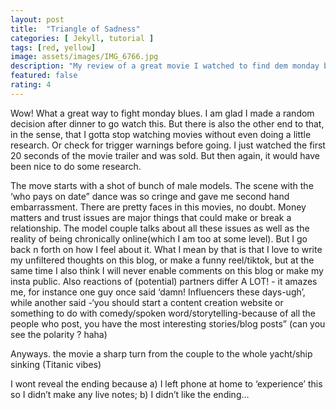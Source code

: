 ```yaml
---
layout: post
title:  "Triangle of Sadness"
categories: [ Jekyll, tutorial ]
tags: [red, yellow]
image: assets/images/IMG_6766.jpg
description: "My review of a great movie I watched to find dem monday blues"
featured: false
rating: 4
---
```

Wow! What a great way to fight monday blues. I am glad I made a random decision after dinner to go watch this. But there is also the other end to that, in the sense, that I gotta stop watching movies without even doing a little research. Or check for trigger warnings before going. I just watched the first 20 seconds of the movie trailer and was sold. But then again, it would have been nice to do some research.

The move starts with a shot of bunch of male models. The scene with the ‘who pays on date” dance was so cringe and gave me second hand embarrassment. There are pretty faces in this movies, no doubt. Money matters and trust issues are major things that could make or break a relationship. The model couple talks about all these issues as well as the reality of being chronically online(which I am too at some level). But I go back n forth on how I feel about it. What I mean by that is that I love to write my unfiltered thoughts on this blog, or make a funny reel/tiktok, but at the same time I also think I will never enable comments on this blog or make my insta public. Also reactions of (potential) partners differ A LOT! - it amazes me, for instance one guy once said ‘damn! Influencers these days-ugh’, while another said -‘you should start a content creation website or something to do with comedy/spoken word/storytelling-because of all the people who post, you have the most interesting stories/blog posts” (can you see the polarity ? haha)

Anyways. the movie a sharp turn from the couple to the whole yacht/ship sinking (Titanic vibes)

I wont reveal the ending because a) I left phone at home to ‘experience’ this so I didn’t make any live notes; b) I didn’t like the ending…
